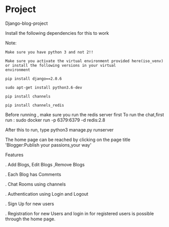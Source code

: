 # Project

Django-blog-project

Install the following dependencies for this to work


Note: 

    Make sure you have python 3 and not 2!!

    Make sure you activate the virtual environment provided here(iso_venv) or install the following versions in your virtual                                        environment

    pip install django==2.0.6

    sudo apt-get install python3.6-dev

    pip install channels

    pip install channels_redis
    
Before running , make sure you run the redis server first To run the chat,first run : sudo docker run -p 6379:6379 -d                                 redis:2.8

After this to run, type python3 manage.py runserver 

The home page can be reached by clicking on the page title 'Blogger:Publish your passions,your way'




Features
          
   . Add Blogs, Edit Blogs ,Remove Blogs 

   . Each Blog has Comments

   . Chat Rooms using channels

   . Authentication using Login and Logout

   . Sign Up for new users

   . Registration for new Users and login in for registered users is possible through the home page. 
